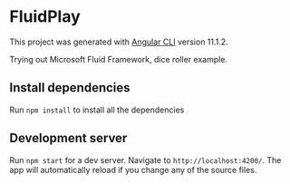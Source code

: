 # FluidPlay

This project was generated with [Angular CLI](https://github.com/angular/angular-cli) version 11.1.2.

Trying out Microsoft Fluid Framework, dice roller example.

## Install dependencies

Run `npm install` to install all the dependencies

## Development server

Run `npm start` for a dev server. Navigate to `http://localhost:4200/`. The app will automatically reload if you change any of the source files.

